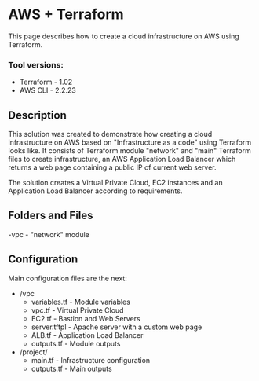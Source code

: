 # AWS + Terraform
This page describes how to create a cloud infrastructure on AWS using Terraform. 

### Tool versions:
- Terraform - 1.02
- AWS CLI - 2.2.23

## Description
This solution was created to demonstrate how creating a cloud infrastructure on AWS based on "Infrastructure as a code" using Terraform looks like. It consists of Terraform module "network" and "main" Terraform files to create infrastructure, an AWS Application Load Balancer which returns a web page containing a public IP of current web server.

The solution creates a Virtual Private Cloud, EC2 instances and an Application Load Balancer according to requirements.

## Folders and Files
-vpc - "network" module


## Configuration
Main configuration files are the next:
- /vpc
  - variables.tf - Module variables 
  - vpc.tf - Virtual Private Cloud
  - EC2.tf - Bastion and Web Servers
  - server.tftpl - Apache server with a custom web page   
  - ALB.tf - Application Load Balancer
  - outputs.tf - Module outputs
- /project/
  - main.tf - Infrastructure configuration
  - outputs.tf - Main outputs


  
